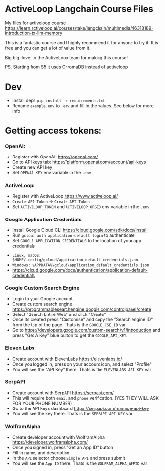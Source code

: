 ActiveLoop Langchain Course Files
===

My files for activeloop course https://learn.activeloop.ai/courses/take/langchain/multimedia/46318189-introduction-to-llm-memory

This is a fantastic course and I highly recommend it for anyone to try it. It is free and you can get a lot of value from it.

Big big :love: to the ActiveLoop team for making this course!

PS. Starting from S5 it uses ChromaDB instead of activeloop


# Dev

- Install deps `pip install -r requirements.txt`
- Rename `example.env` to `.env` and fill in the values. See below for more info


# Getting access tokens:

### OpenAI:

 - Register with OpenAI: https://openai.com/
 - Go to API keys tab: https://platform.openai.com/account/api-keys
 - Create new API key
 - Set `OPENAI_KEY` env variable in the `.env`

### ActiveLoop:

 - Register with ActiveLoop https://www.activeloop.ai/
 - `Create API Token` -> `Create API Token`
 - Set `ACTIVELOOP_TOKEN` and `ACTIVELOOP_ORGID` env variable in the `.env`


### Google Application Credentials

 - Install Google Cloud CLI https://cloud.google.com/sdk/docs/install
 - Run `gcloud auth application-default login` to authenticate
 - Set `GOOGLE_APPLICATION_CREDENTIALS` to the location of your app credentials
  + `Linux, macOS: $HOME/.config/gcloud/application_default_credentials.json`
  + `Windows: %APPDATA%\gcloud\application_default_credentials.json`
  + https://cloud.google.com/docs/authentication/application-default-credentials


### Google Custom Search Engine

 - Login to your Google account. 
 - Create custom search engine https://programmablesearchengine.google.com/controlpanel/create
 - Select "Search Entire Web" and click "Create"
 - Once its created press "Customise" and copy the "Search engine ID" from the top of the page. Thats is the `GOOGLE_CSE_ID` var
 - Go to https://developers.google.com/custom-search/v1/introduction and press "Get A Key" blue button to get the `GOOGLE_API_KEY`.

### Eleven Labs

 - Create account with ElevenLabs https://elevenlabs.io/
 - Once you logged in, press on your account icon, and select "Profile"
 - You will see the "API Key" there. Thats is the `ELEVENLABS_API_KEY` var


### SerpAPI

 - Create account with SerpAPI https://serpapi.com/
 - This will require both `email` and `phone` verification. (YES THEY WILL ASK FOR YOUR PHONE NUMBER)
 - Go to the API keys dashboard https://serpapi.com/manage-api-key
 - You will see the key there. Thats is the `SERPAPI_API_KEY` var
 
### WolframAlpha

 - Create developer account with WolframAlpha https://developer.wolframalpha.com/
 - Once you signed in, press "Get an App ID" button
 - Fill in name, and description.
 - In the `API` selector choose `Simple API` and press submit
- You will see the `App ID` there. Thats is the `WOLFRAM_ALPHA_APPID` var